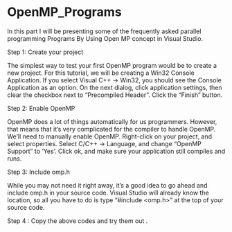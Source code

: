 # OpenMP_Programs
In this part I will be presenting some of the frequently asked parallel programming Programs By Using Open MP concept in Visual Studio.

Step 1: Create your project

The simplest way to test your first OpenMP program would be to create a new project. For this tutorial, we will be creating a Win32 Console Application. If you select Visual C++ -> Win32, you should see the Console Application as an option. On the next dialog, click application settings, then clear the checkbox next to “Precompiled Header”. Click the “Finish” button.


Step 2: Enable OpenMP

OpenMP does a lot of things automatically for us programmers. However, that means that it’s very complicated for the compiler to handle OpenMP. We’ll need to manually enable OpenMP. Right-click on your project, and select properties. Select C/C++ -> Language, and change “OpenMP Support” to ‘Yes’. Click ok, and make sure your application still compiles and runs.


Step 3: Include omp.h

While you may not need it right away, it’s a good idea to go ahead and include omp.h in your source code. Visual Studio will already know the location, so all you have to do is type “#include <omp.h>” at the top of your source code.

Step 4 : Copy the above codes and try them out .
